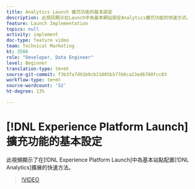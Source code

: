 ```yaml
---
title: Analytics Launch 擴充功能的基本設定
description: 此視訊顯示在Launch中為基本網站設定Analytics擴充功能的快速方式。
feature: Launch Implementation
topics: null
activity: implement
doc-type: feature video
team: Technical Marketing
kt: 3586
role: "Developer, Data Engineer"
level: Beginner
translation-type: tm+mt
source-git-commit: f3b3fa7d91b0cb21005b57768ca23ed6700fcc03
workflow-type: tm+mt
source-wordcount: '52'
ht-degree: 13%

---
```



# [!DNL Experience Platform Launch]擴充功能的基本設定

此視頻顯示了在[!DNL Experience Platform Launch]中為基本站點配置[!DNL Analytics]擴展的快速方法。

>[!VIDEO](https://video.tv.adobe.com/v/28751/?quality=12)
